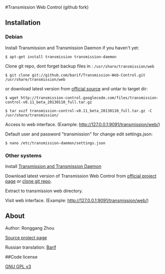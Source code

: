 #Transmission Web Control (github fork)

## Installation

### Debian

Install Transmission and Transmission Daemon if you haven't yet:

`$ apt-get install transmission transmission-daemon`

Clone git repo, dont forget backup files in : `/usr/share/transmission/web`

`$ git clone git://github.com/barif/Transmission-Web-Control.git /usr/share/transmission/web`

or download latest version from [official source](http://code.google.com/p/transmission-control/downloads/list) and untar to target dir:

`$ wget http://transmission-control.googlecode.com/files/transmission-control-v0.11_beta_20130110_full.tar.gz`

`$ tar xvzf transmission-control-v0.11_beta_20130110_full.tar.gz -C /usr/share/transmission/`

Access to web interface.  (Example: http://127.0.0.1:9091/transmission/web/)

Default user and password "transmission" for change edit settings.json:

`$ nano /etc/transmission-daemon/settings.json`

### Other systems

Install [Transmission and Transmission Daemon](http://www.transmissionbt.com/download/)

Download latest version of Transmission Web Control from [official project page](http://code.google.com/p/transmission-control/downloads/list) or [clone git repo](https://github.com/barif/Transmission-Web-Control/archive/master.zip).

Extract to transmission web directory.

Visit web interface. (Example: http://127.0.0.1:9091/transmission/web/)

## About

Author: Ronggang Zhou

[Source project page](http://code.google.com/p/transmission-control/)

Russian translation: [Barif](https://github.com/barif)

##Code license

[GNU GPL v3](http://www.gnu.org/licenses/gpl.html)